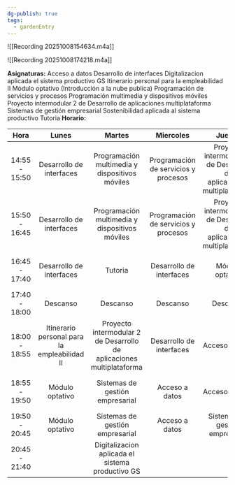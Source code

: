 ```yaml
---
dg-publish: true
tags:
  - gardenEntry
---
```



![[Recording 20251008154634.m4a]]

![[Recording 20251008174218.m4a]]

**Asignaturas:**
Acceso a datos
Desarrollo de interfaces
Digitalizacion aplicada el sistema productivo GS
Itinerario personal para la empleabilidad II
Módulo optativo (Introducción a la nube publica)
Programación de servicios y procesos
Programación multimedia y dispositivos móviles
Proyecto intermodular 2 de Desarrollo de aplicaciones multiplataforma
Sistemas de gestión empresarial
Sostenibilidad aplicada al sistema productivo
Tutoria
**Horario:**



|     Hora      |                    Lunes                     |                                Martes                                 |              Miercoles               |                                Jueves                                 |                    Viernes                     |
| :-----------: | :------------------------------------------: | :-------------------------------------------------------------------: | :----------------------------------: | :-------------------------------------------------------------------: | :--------------------------------------------: |
| 14:55 - 15:50 |           Desarrollo de interfaces           |            Programación multimedia y dispositivos móviles             | Programación de servicios y procesos | Proyecto intermodular 2 de Desarrollo de aplicaciones multiplataforma |  Itinerario personal para la empleabilidad II  |
| 15:50 - 16:45 |           Desarrollo de interfaces           |            Programación multimedia y dispositivos móviles             | Programación de servicios y procesos | Proyecto intermodular 2 de Desarrollo de aplicaciones multiplataforma |  Itinerario personal para la empleabilidad II  |
| 16:45 - 17:40 |           Desarrollo de interfaces           |                                Tutoria                                |       Desarrollo de interfaces       |                            Módulo optativo                            | Sostenibilidad aplicada al sistema productivo  |
| 17:40 - 18:00 |                   Descanso                   |                               Descanso                                |               Descanso               |                               Descanso                                |                    Descanso                    |
| 18:00 - 18:55 | Itinerario personal para la empleabilidad II | Proyecto intermodular 2 de Desarrollo de aplicaciones multiplataforma |       Desarrollo de interfaces       |                            Acceso a datos                             | Programación multimedia y dispositivos móviles |
| 18:55 - 19:50 |               Módulo optativo                |                    Sistemas de gestión empresarial                    |            Acceso a datos            |                            Acceso a datos                             | Programación multimedia y dispositivos móviles |
| 19:50 - 20:45 |               Módulo optativo                |                    Sistemas de gestión empresarial                    |            Acceso a datos            |                    Sistemas de gestión empresarial                    |        Sistemas de gestión empresarial         |
| 20:45 - 21:40 |                                              |           Digitalizacion aplicada el sistema productivo GS            |                                      |                                                                       |                                                |

